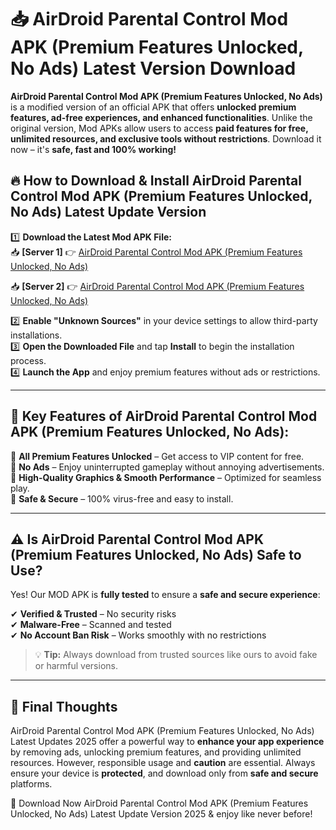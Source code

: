 # 📥 AirDroid Parental Control Mod APK (Premium Features Unlocked, No Ads) Latest Version Download

**AirDroid Parental Control Mod APK (Premium Features Unlocked, No Ads)** is a modified version of an official APK that offers **unlocked premium features, ad-free experiences, and enhanced functionalities**. Unlike the original version, Mod APKs allow users to access **paid features for free, unlimited resources, and exclusive tools without restrictions**. Download it now – it's **safe, fast and 100% working!**

## 🔥 **How to Download & Install AirDroid Parental Control Mod APK (Premium Features Unlocked, No Ads) Latest Update Version**

1️⃣ **Download the Latest Mod APK File:**  
📥 **[Server 1]** 👉 [AirDroid Parental Control Mod APK (Premium Features Unlocked, No Ads)](https://hapymods.com?title=AirDroid+Parental+Control+Mod+APK+(Premium+Features+Unlocked,+No+Ads))

📥 **[Server 2]** 👉 [AirDroid Parental Control Mod APK (Premium Features Unlocked, No Ads)](https://hapymods.com?title=AirDroid+Parental+Control+Mod+APK+(Premium+Features+Unlocked,+No+Ads))

2️⃣ **Enable "Unknown Sources"** in your device settings to allow third-party installations.  
3️⃣ **Open the Downloaded File** and tap **Install** to begin the installation process.  
4️⃣ **Launch the App** and enjoy premium features without ads or restrictions.

---

## 🌟 **Key Features of AirDroid Parental Control Mod APK (Premium Features Unlocked, No Ads):**
 
🔽 **All Premium Features Unlocked** – Get access to VIP content for free.  
🔽 **No Ads** – Enjoy uninterrupted gameplay without annoying advertisements.  
🔽 **High-Quality Graphics & Smooth Performance** – Optimized for seamless play.  
🔽 **Safe & Secure** – 100% virus-free and easy to install.  

---

## ⚠️ **Is AirDroid Parental Control Mod APK (Premium Features Unlocked, No Ads) Safe to Use?**

Yes! Our MOD APK is **fully tested** to ensure a **safe and secure experience**:

✔ **Verified & Trusted** – No security risks  
✔ **Malware-Free** – Scanned and tested  
✔ **No Account Ban Risk** – Works smoothly with no restrictions

> 💡 **Tip:** Always download from trusted sources like ours to avoid fake or harmful versions.

---

## 📌 **Final Thoughts**
 
AirDroid Parental Control Mod APK (Premium Features Unlocked, No Ads) Latest Updates 2025 offer a powerful way to **enhance your app experience** by removing ads, unlocking premium features, and providing unlimited resources. However, responsible usage and **caution** are essential. Always ensure your device is **protected**, and download only from **safe and secure** platforms.  

🔽 Download Now AirDroid Parental Control Mod APK (Premium Features Unlocked, No Ads) Latest Update Version 2025 & enjoy like never before!